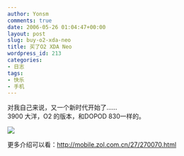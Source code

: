 ```yaml
---
author: Yonsm
comments: true
date: 2006-05-26 01:04:47+00:00
layout: post
slug: buy-o2-xda-neo
title: 买了O2 XDA Neo
wordpress_id: 213
categories:
- 日志
tags:
- 快乐
- 手机
---
```


对我自己来说，又一个新时代开始了……  
3900 大洋，O2 的版本，和DOPOD 830一样的。  
  
[![](http://img2.zol.com.cn/product/4_450x337/736/ceHfADEqzocv2.jpg)](http://img2.zol.com.cn/product/4_450x337/736/ceHfADEqzocv2.jpg)  
  
更多介绍可以看：http://mobile.zol.com.cn/27/270070.html
